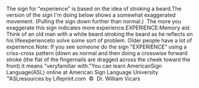 The sign for "experience" is based on the idea of 
			stroking a beard.The version of the sign I'm doing below shows a somewhat exaggerated movement.
  (Pulling the sign down further than normal.)  The more you exaggerate
  this sign indicates more experience.EXPERIENCE:Memory aid:  Think of an old man with a white
  beard stroking the beard as he reflects on his lifeexperienceto solve some
  sort of problem. Older people have a lot of experience.Note: If you see someone do the sign "EXPERIENCE" using a criss-cross 
			pattern (down as normal and then doing a crosswise forward stroke 
			(the flat of the fingernails are dragged across the cheek toward the 
			front) it means "veryfamiliar with."You can learn 
		AmericanSign 
		Language(ASL) online at American Sign Language University ™ASLresources by Lifeprint.com  ©  Dr. William Vicars